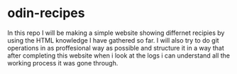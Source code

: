# odin-recipes
In this repo I will be making a simple website showing differnet recipies by using the HTML knowledge I have gathered so far.
I will also try to do git operations in as proffesional way as possible and structure it in a way that after completing this website when i look at the logs i can understand all the working process it was gone through. 